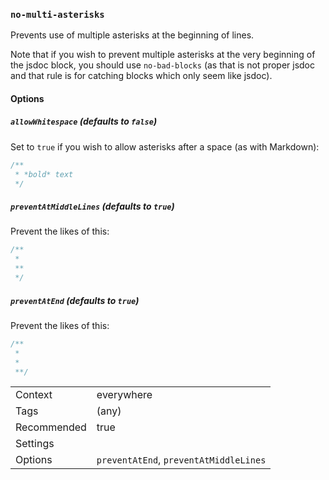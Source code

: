 ### `no-multi-asterisks`

Prevents use of multiple asterisks at the beginning of lines.

Note that if you wish to prevent multiple asterisks at the very beginning of
the jsdoc block, you should use `no-bad-blocks` (as that is not proper jsdoc
and that rule is for catching blocks which only seem like jsdoc).

#### Options

##### `allowWhitespace` (defaults to `false`)

Set to `true` if you wish to allow asterisks after a space (as with Markdown):

```js
/**
 * *bold* text
 */
```

##### `preventAtMiddleLines` (defaults to `true`)

Prevent the likes of this:

```js
/**
 *
 **
 */
```

##### `preventAtEnd` (defaults to `true`)

Prevent the likes of this:

```js
/**
 *
 *
 **/
```

|||
|---|---|
|Context|everywhere|
|Tags|(any)|
|Recommended|true|
|Settings||
|Options|`preventAtEnd`, `preventAtMiddleLines`|

<!-- assertions noMultiAsterisks -->
